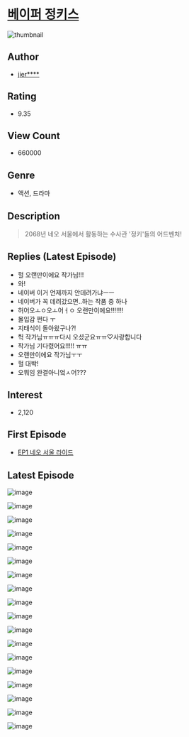 # [베이퍼 정키스](https://comic.naver.com/bestChallenge/list?titleId=705103)
![thumbnail](https://image-comic.pstatic.net/user_contents_data/challenge_comic/2018/08/16/313357/thumbnail_202x164a06a5d2a_bc76_43d0_8f56_56c420f9cd4a_00001838.JPEG)

## Author
- [jier****](https://comic.naver.com/artistTitle?id=313357)

## Rating
- 9.35

## View Count
- 660000

## Genre
- 액션, 드라마

## Description
> 2068년 네오 서울에서 활동하는 수사관 '정키'들의 어드벤처!

## Replies (Latest Episode)
- 헐 오랜만이에요 작가님!!!
- 와!
- 네이버 이거 언제까지 안데려가냐ㅡㅡ
- 네이버가 꼭 데려갔으면..하는 작품 중 하나
- 허어오ㅗㅇ오ㅗ어ㅓㅇ 오랜만이에요!!!!!!!
- 몰입감 쩐다 ㅜ
- 지태식이 돌아왔구나?!
- 헉 작가님ㅠㅠㅠ다시 오셨군요ㅠㅠ♡사랑합니다
- 작가님 기다렸어요!!!!! ㅠㅠ
- 오랜만이에요 작가님ㅜㅜ
- 헐 대박!
- 오뭐임 완결아니엌ㅅ어???

## Interest
- 2,120

## First Episode
- [EP1 네오 서울 라이드](https://comic.naver.com/bestChallenge/detail?titleId=705103&no=1)

## Latest Episode
![image](https://image-comic.pstatic.net/user_contents_data/challenge_comic/2021/02/26/313357/upload_7221865480455545699.jpeg)

![image](https://image-comic.pstatic.net/user_contents_data/challenge_comic/2021/02/26/313357/upload_7147319473382372453.jpeg)

![image](https://image-comic.pstatic.net/user_contents_data/challenge_comic/2021/02/26/313357/upload_7306581532820976440.jpeg)

![image](https://image-comic.pstatic.net/user_contents_data/challenge_comic/2021/02/26/313357/upload_7076905644214792496.jpeg)

![image](https://image-comic.pstatic.net/user_contents_data/challenge_comic/2021/02/26/313357/upload_3702911506210501475.jpeg)

![image](https://image-comic.pstatic.net/user_contents_data/challenge_comic/2021/02/26/313357/upload_7003717966955296310.jpeg)

![image](https://image-comic.pstatic.net/user_contents_data/challenge_comic/2021/02/26/313357/upload_3904957548249560885.jpeg)

![image](https://image-comic.pstatic.net/user_contents_data/challenge_comic/2021/02/26/313357/upload_7364620388786321201.jpeg)

![image](https://image-comic.pstatic.net/user_contents_data/challenge_comic/2021/02/26/313357/upload_4048796749528326758.jpeg)

![image](https://image-comic.pstatic.net/user_contents_data/challenge_comic/2021/02/26/313357/upload_3472895871965082160.jpeg)

![image](https://image-comic.pstatic.net/user_contents_data/challenge_comic/2021/02/26/313357/upload_3833799341801223736.jpeg)

![image](https://image-comic.pstatic.net/user_contents_data/challenge_comic/2021/02/26/313357/upload_3473792850866628148.jpeg)

![image](https://image-comic.pstatic.net/user_contents_data/challenge_comic/2021/02/26/313357/upload_3833750979630740533.jpeg)

![image](https://image-comic.pstatic.net/user_contents_data/challenge_comic/2021/02/26/313357/upload_7378366456631943989.jpeg)

![image](https://image-comic.pstatic.net/user_contents_data/challenge_comic/2021/02/26/313357/upload_7366029055719794022.jpeg)

![image](https://image-comic.pstatic.net/user_contents_data/challenge_comic/2021/02/26/313357/upload_7090126206300075573.jpeg)

![image](https://image-comic.pstatic.net/user_contents_data/challenge_comic/2021/02/26/313357/upload_3905243438382265657.jpeg)

![image](https://image-comic.pstatic.net/user_contents_data/challenge_comic/2021/02/26/313357/upload_7076671469662790502.jpeg)
